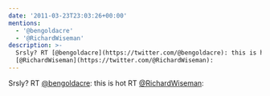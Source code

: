 ```yaml
---
date: '2011-03-23T23:03:26+00:00'
mentions:
  - '@bengoldacre'
  - '@RichardWiseman'
description: >-
  Srsly? RT [@bengoldacre](https://twitter.com/@bengoldacre): this is hot RT
  [@RichardWiseman](https://twitter.com/@RichardWiseman):
---
```

Srsly? RT [@bengoldacre](https://twitter.com/@bengoldacre): this is hot RT [@RichardWiseman](https://twitter.com/@RichardWiseman): 
